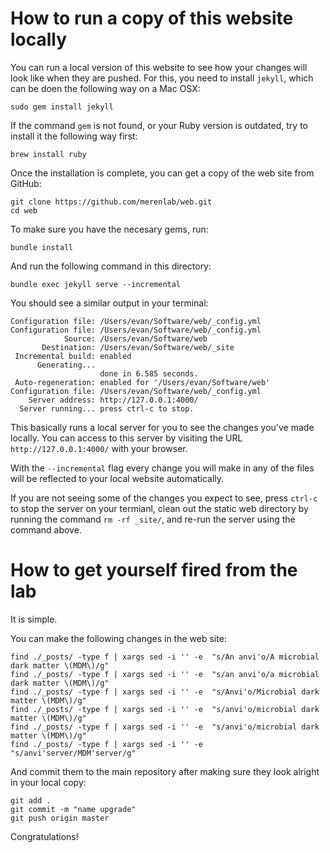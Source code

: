 # How to run a copy of this website locally

You can run a local version of this website to see how your changes will look like when they are pushed. For this, you need to install `jekyll`, which can be doen the following way on a Mac OSX:

```
sudo gem install jekyll
```

If the command `gem` is not found, or your Ruby version is outdated, try to install it the following way first:

```
brew install ruby
```

Once the installation is complete, you can get a copy of the web site from GitHub:

```
git clone https://github.com/merenlab/web.git
cd web
```

To make sure you have the necesary gems, run:

```
bundle install
```

And run the following command in this directory:

```
bundle exec jekyll serve --incremental
```

You should see a similar output in your terminal:

```
Configuration file: /Users/evan/Software/web/_config.yml
Configuration file: /Users/evan/Software/web/_config.yml
            Source: /Users/evan/Software/web
       Destination: /Users/evan/Software/web/_site
 Incremental build: enabled
      Generating...
                    done in 6.585 seconds.
 Auto-regeneration: enabled for '/Users/evan/Software/web'
Configuration file: /Users/evan/Software/web/_config.yml
    Server address: http://127.0.0.1:4000/
  Server running... press ctrl-c to stop.
```

This basically runs a local server for you to see the changes you've made locally. You can access to this server by visiting the URL `http://127.0.0.1:4000/` with your browser.

With the `--incremental` flag every change you will make in any of the files will be reflected to your local website automatically.

If you are not seeing some of the changes you expect to see, press `ctrl-c` to stop the server on your termianl, clean out the static web directory by running the command `rm -rf _site/`, and re-run the server using the command above.

# How to get yourself fired from the lab

It is simple.

You can make the following changes in the web site:

```
find ./_posts/ -type f | xargs sed -i '' -e  "s/An anvi'o/A microbial dark matter \(MDM\)/g"
find ./_posts/ -type f | xargs sed -i '' -e  "s/an anvi'o/a microbial dark matter \(MDM\)/g"
find ./_posts/ -type f | xargs sed -i '' -e  "s/Anvi'o/Microbial dark matter \(MDM\)/g"
find ./_posts/ -type f | xargs sed -i '' -e  "s/anvi'o/microbial dark matter \(MDM\)/g"
find ./_posts/ -type f | xargs sed -i '' -e  "s/anvi'o/microbial dark matter \(MDM\)/g"
find ./_posts/ -type f | xargs sed -i '' -e  "s/anvi'server/MDM'server/g"
```

And commit them to the main repository after making sure they look alright in your local copy:

```
git add .
git commit -m "name upgrade"
git push origin master
```

Congratulations!
